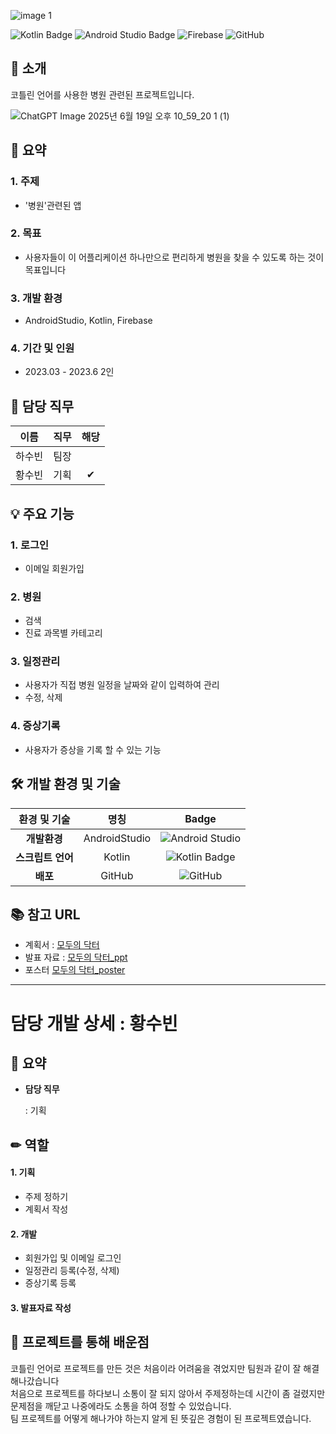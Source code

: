 ![image 1](https://github.com/user-attachments/assets/8ae4ce12-9718-4e25-852f-f8b2e8f40ec9)



![Kotlin Badge](https://img.shields.io/badge/Kotlin-7F52FF?style=flat-square&logo=kotlin&logoColor=white) ![Android Studio Badge](https://img.shields.io/badge/Android%20Studio-3DDC84?style=flat-square&logo=android-studio&logoColor=white)  ![Firebase](https://img.shields.io/badge/Firebase-FFCA28?style=flat-square&logo=Firebase&logoColor=white) ![GitHub](https://img.shields.io/badge/GitHub-181717?style=flat-square&logo=GitHub&logoColor=white)

## 🥬 소개
코틀린 언어를 사용한 병원 관련된 프로젝트입니다.

![ChatGPT Image 2025년 6월 19일 오후 10_59_20 1 (1)](https://github.com/user-attachments/assets/2af79c00-737c-4358-9ebf-f5eb683ddc00)




## 📑 요약
### 1. **주제**
   - '병원'관련된 앱
     
### 2. **목표**
   - 사용자들이 이 어플리케이션 하나만으로 편리하게 병원을 찾을 수 있도록 하는 것이 목표입니다
     
### 3. **개발 환경**
   - AndroidStudio, Kotlin, Firebase
     
### 4. **기간 및 인원**
   - 2023.03 - 2023.6 2인



## 🙌 담당 직무
| 이름  | 직무              |해당 |
|:--------:|:-------------------:|:----:|
| 하수빈 | 팀장 |     |
| 황수빈 | 기획 |  ✔  |



## 💡 주요 기능

### 1. 로그인
   - 이메일 회원가입

### 2. 병원
   - 검색
   - 진료 과목별 카테고리

### 3. 일정관리
   - 사용자가 직접 병원 일정을 날짜와 같이 입력하여 관리
   - 수정, 삭제

### 4. 증상기록
   - 사용자가 증상을 기록 할 수 있는 기능




## 🛠️ 개발 환경 및 기술
| 환경 및 기술            | 명칭                                                 | Badge                                                           |
|:-----------------:|:-----------------------------------------------------:|:-------------------------------------------------------------:|
| **개발환경**      | AndroidStudio                                                 | ![Android Studio](https://img.shields.io/badge/Android%20Studio-3DDC84?style=for-the-badge&logo=androidstudio&logoColor=white)|`
| **스크립트 언어**      | Kotlin                                              | ![Kotlin Badge](https://img.shields.io/badge/Kotlin-7F52FF?style=flat-square&logo=kotlin&logoColor=white)
| **배포**          | GitHub                                               | ![GitHub](https://img.shields.io/badge/github-%23121011.svg?style=for-the-badge&logo=github&logoColor=white)|`


## 📚 참고 URL

- 계획서 : 
[모두의 닥터](<https://drive.google.com/file/d/1PK_Qfb8G8zIKYLe9sinYPy2GUYjk_8Os/view?usp=drive_link>)
- 발표 자료 : 
[모두의 닥터_ppt](<https://docs.google.com/presentation/d/1VrmR08a6A3bS-koPZKX2K2wDxmdv8vc-/edit?usp=drive_link&ouid=105199347415718613862&rtpof=true&sd=true>)
- 포스터
[모두의 닥터_poster](https://docs.google.com/presentation/d/1hCjiBk-gwGZYPxGttFvR4uXWStyrjV6d/edit?usp=drive_link&ouid=105199347415718613862&rtpof=true&sd=true)

---
# 담당 개발 상세 : 황수빈

## 📑 요약

- **담당 직무**

   : 기획

## ✏ 역할

#### 1. 기획
- 주제 정하기
- 계획서 작성
  
#### 2. 개발
- 회원가입 및 이메일 로그인
- 일정관리 등록(수정, 삭제)
- 증상기록 등록

#### 3. 발표자료 작성


## 💭 프로젝트를 통해 배운점

코틀린 언어로 프로젝트를 만든 것은 처음이라 어려움을 겪었지만 팀원과 같이 잘 해결해나갔습니다<br/>
처음으로 프로젝트를 하다보니 소통이 잘 되지 않아서 주제정하는데 시간이 좀 걸렸지만<br/>
문제점을 깨닫고 나중에라도 소통을 하여 정할 수 있었습니다.<br/>
팀 프로젝트를 어떻게 해나가야 하는지 알게 된 뜻깊은 경험이 된 프로젝트였습니다.
